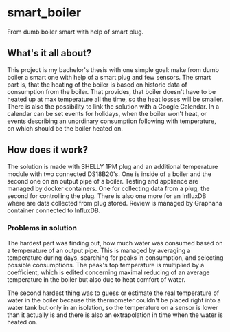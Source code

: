 # smart_boiler
From dumb boiler smart with help of smart plug. 


## What's it all about?
This project is my bachelor's thesis with one simple goal: make from dumb boiler a smart one with help of a smart plug and few sensors.
The smart part is, that the heating of the boiler is based on historic data of consumption from the boiler. 
That provides, that boiler doesn't have to be heated up at max temperature all the time, so the heat losses will be smaller.
There is also the possibility to link the solution with a Google Calendar. 
In a calendar can be set events for holidays, when the boiler won't heat, or events describing an unordinary consumption following with temperature, on which should be the boiler heated on.


## How does it work?
The solution is made with SHELLY 1PM plug and an additional temperature module with two connected DS18B20's. One is inside of a boiler and the second one on an output pipe of a boiler.
Testing and appliance are managed by docker containers. One for collecting data from a plug, the second for controlling the plug. There is also one more for an InfluxDB where are data collected from plug stored.
Review is managed by Graphana container connected to InfluxDB.
### Problems in solution
The hardest part was finding out, how much water was consumed based on a temperature of an output pipe. 
This is managed by averaging a temperature during days, searching for peaks in consumption, and selecting possible consumptions.
The peak's top temperature is multiplied by a coefficient, which is edited concerning maximal reducing of an average temperature in the boiler but also due to heat comfort of water.

The second hardest thing was to guess or estimate the real temperature of water in the boiler because this thermometer couldn't be placed right into a water tank but only in an isolation, 
so the temperature on a sensor is lower than it actually is and there is also an extrapolation in time when the water is heated on.
